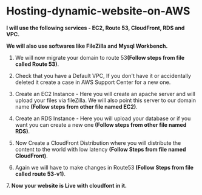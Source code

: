 # Hosting-dynamic-website-on-AWS

<b>I will use the following services - EC2, Route 53, CloudFront, RDS and VPC.

We will also use softwares like FileZilla and Mysql Workbench.
</b>
1. We will now migrate your domain to route 53<b>(Follow steps from file called Route 53)</b>.

2. Check that you have a Default VPC, If you don't have it or accidentally deleted it create a case in AWS Support Center for a new one.

3. Create an EC2 Instance - Here you will create an apache server and will upload your files via fileZilla. We will also point this server to our domain name <b>(Follow steps from other file named EC2)</b>.

4. Create an RDS Instance - Here you will upload your database or if you want you can create a new one<b> (Follow steps from other file named RDS)</b>.

5. Now Create a CloudFront Distribution where you will distribute the content to the world with low latency <b>(Follow Steps from file named CloudFront)</b>.

6. Again we will have to make changes in Route53<b> (Follow Steps from file called route 53-v1)</b>.

7.<b> Now your website is Live with cloudfont in it.</b>


